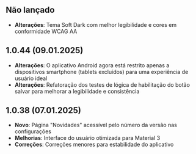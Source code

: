 ## Não lançado

- **Alterações**: Tema Soft Dark com melhor legibilidade e cores em conformidade WCAG AA

## 1.0.44 (09.01.2025)

- **Alterações**: O aplicativo Android agora está restrito apenas a dispositivos smartphone (tablets excluídos) para uma experiência de usuário ideal
- **Alterações**: Refatoração dos testes de lógica de habilitação do botão salvar para melhorar a legibilidade e consistência

## 1.0.38 (07.01.2025)

- **Novo**: Página "Novidades" acessível pelo número da versão nas configurações
- **Melhorias**: Interface do usuário otimizada para Material 3
- **Correções**: Correções menores para estabilidade do aplicativo